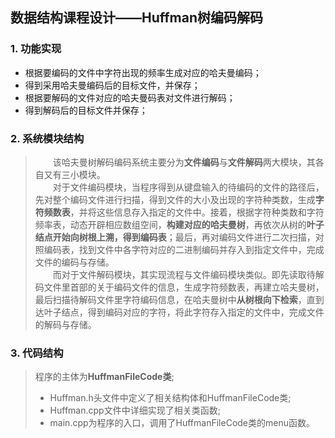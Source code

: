 ## 数据结构课程设计——Huffman树编码解码


###  1. 功能实现

 - 根据要编码的文件中字符出现的频率生成对应的哈夫曼编码；
 -  得到采用哈夫曼编码后的目标文件，并保存；
 -  根据要解码的文件对应的哈夫曼码表对文件进行解码；
 -  得到解码后的目标文件并保存；


### 2. 系统模块结构

 >　　该哈夫曼树解码编码系统主要分为**文件编码**与**文件解码**两大模块，其各自又有三小模块。   
 　　对于文件编码模块，当程序得到从键盘输入的待编码的文件的路径后，先对整个编码文件进行扫描，得到文件的大小及出现的字符种类数，生成**字符频数表**，并将这些信息存入指定的文件中。接着，根据字符种类数和字符频率表，动态开辟相应数组空间，**构建对应的哈夫曼树**，再依次从树的**叶子结点开始向树根上溯，得到编码表**；最后，再对编码文件进行二次扫描，对照编码表，找到文件中各字符对应的二进制编码并存入到指定文件中，完成文件的编码与存储。   
 　　而对于文件解码模块，其实现流程与文件编码模块类似。即先读取待解码文件里首部的关于编码文件的信息，生成字符频数表，再建立哈夫曼树，最后扫描待解码文件里字符编码信息，在哈夫曼树中**从树根向下检索**，直到达叶子结点，得到编码对应的字符，将此字符存入指定的文件中，完成文件的解码与存储。



### 3.  代码结构
>程序的主体为**HuffmanFileCode类**;
> - Huffman.h头文件中定义了相关结构体和HuffmanFileCode类;
> - Huffman.cpp文件中详细实现了相关类函数;
> - main.cpp为程序的入口，调用了HuffmanFileCode类的menu函数。



